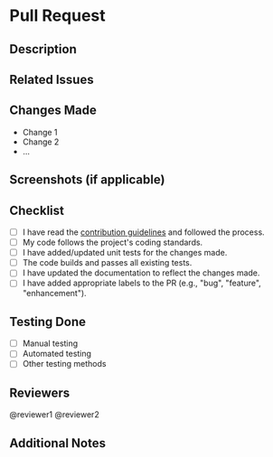 # Pull Request

## Description

<!-- Provide a brief description of the changes introduced by this pull request. -->

## Related Issues

<!-- Mention any related issues that are addressed or resolved by this pull request. Use keywords like "Fixes #123" or "Closes #456". -->

## Changes Made

<!-- Enumerate the key changes made in this pull request. -->

- Change 1
- Change 2
- ...

## Screenshots (if applicable)

<!-- Include screenshots or gifs demonstrating the changes if they are visual. -->

## Checklist

- [ ] I have read the [contribution guidelines](CONTRIBUTING.md) and followed the process.
- [ ] My code follows the project's coding standards.
- [ ] I have added/updated unit tests for the changes made.
- [ ] The code builds and passes all existing tests.
- [ ] I have updated the documentation to reflect the changes made.
- [ ] I have added appropriate labels to the PR (e.g., "bug", "feature", "enhancement").

## Testing Done

<!-- Describe the testing that has been done to validate the changes. -->

- [ ] Manual testing
- [ ] Automated testing
- [ ] Other testing methods

## Reviewers

<!-- Tag individuals or teams that should review this pull request. -->

@reviewer1
@reviewer2

## Additional Notes

<!-- Any additional information that might be relevant to reviewers or merge considerations. -->